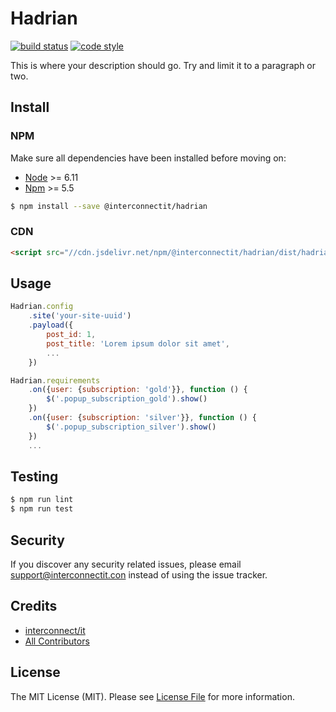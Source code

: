 # Hadrian

[![build status](https://img.shields.io/travis/interconnectit/hadrian-js.svg?style=flat-square)](https://travis-ci.org/interconnectit/hadrian-js)
[![code style](https://img.shields.io/badge/code%20style-standard-brightgreen.svg?style=flat-square)](http://standardjs.com)

This is where your description should go. Try and limit it to a paragraph or two.

## Install

### NPM

Make sure all dependencies have been installed before moving on:

* [Node](https://nodejs.org/en/) >= 6.11
* [Npm](https://www.npmjs.com/get-npm) >= 5.5

``` bash
$ npm install --save @interconnectit/hadrian
```

### CDN

``` html
<script src="//cdn.jsdelivr.net/npm/@interconnectit/hadrian/dist/hadrian.min.js"></script>
```

## Usage

``` js
Hadrian.config
    .site('your-site-uuid')
    .payload({
        post_id: 1,
        post_title: 'Lorem ipsum dolor sit amet',
        ...
    })

Hadrian.requirements
    .on({user: {subscription: 'gold'}}, function () {
        $('.popup_subscription_gold').show()
    })
    .on({user: {subscription: 'silver'}}, function () {
        $('.popup_subscription_silver').show()
    })
    ...
```

## Testing

``` bash
$ npm run lint
$ npm run test
```

## Security

If you discover any security related issues, please email support@interconnectit.con instead of using the issue tracker.

## Credits

- [interconnect/it](https://interconnectit.com)
- [All Contributors](../../contributors)

## License

The MIT License (MIT). Please see [License File](LICENSE.md) for more information.
